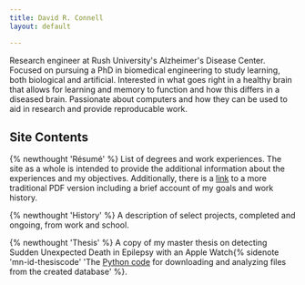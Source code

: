```yaml
---
title: David R. Connell
layout: default

---
```


Research engineer at Rush University's Alzheimer's Disease Center. Focused on
pursuing a PhD in biomedical engineering to study learning, both biological and
artificial. Interested in what goes right in a healthy brain that allows for
learning and memory to function and how this differs in a diseased brain.
Passionate about computers and how they can be used to aid in research and
provide reproducable work.

## Site Contents

{% newthought 'Résumé' %} List of degrees and work experiences. The site as a
whole is intended to provide the additional information about the experiences
and my objectives. Additionally, there is a [link](/downloads/resume.pdf) to a
more traditional PDF version including a brief account of my goals and work
history.

{% newthought 'History' %} A description of select projects, completed and
ongoing, from work and school.

{% newthought 'Thesis' %} A copy of my master thesis on detecting Sudden
Unexpected Death in Epilepsy with an Apple Watch{% sidenote 'mn-id-thesiscode'
'The [Python code](https://github.com/DavidRConnell/SUDEPmonitor) for
downloading and analyzing files from the created database' %}.

